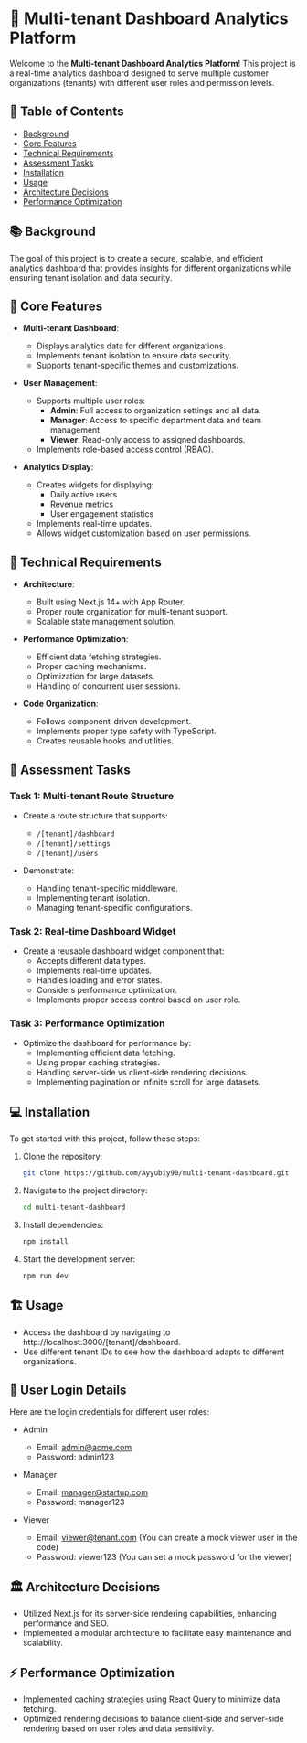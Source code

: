 # 🏢 Multi-tenant Dashboard Analytics Platform

Welcome to the **Multi-tenant Dashboard Analytics Platform**! This project is a real-time analytics dashboard designed to serve multiple customer organizations (tenants) with different user roles and permission levels. 

## 📖 Table of Contents
- [Background](#background)
- [Core Features](#core-features)
- [Technical Requirements](#technical-requirements)
- [Assessment Tasks](#assessment-tasks)
- [Installation](#installation)
- [Usage](#usage)
- [Architecture Decisions](#architecture-decisions)
- [Performance Optimization](#performance-optimization)

## 📚 Background 
The goal of this project is to create a secure, scalable, and efficient analytics dashboard that provides insights for different organizations while ensuring tenant isolation and data security.

## 🚀 Core Features
- **Multi-tenant Dashboard**: 
  - Displays analytics data for different organizations.
  - Implements tenant isolation to ensure data security.
  - Supports tenant-specific themes and customizations.

- **User  Management**:
  - Supports multiple user roles:
    - **Admin**: Full access to organization settings and all data.
    - **Manager**: Access to specific department data and team management.
    - **Viewer**: Read-only access to assigned dashboards.
  - Implements role-based access control (RBAC).

- **Analytics Display**:
  - Creates widgets for displaying:
    - Daily active users
    - Revenue metrics
    - User engagement statistics
  - Implements real-time updates.
  - Allows widget customization based on user permissions.

## 🔧 Technical Requirements
- **Architecture**:
  - Built using Next.js 14+ with App Router.
  - Proper route organization for multi-tenant support.
  - Scalable state management solution.

- **Performance Optimization**:
  - Efficient data fetching strategies.
  - Proper caching mechanisms.
  - Optimization for large datasets.
  - Handling of concurrent user sessions.

- **Code Organization**:
  - Follows component-driven development.
  - Implements proper type safety with TypeScript.
  - Creates reusable hooks and utilities.

## 📝 Assessment Tasks
### Task 1: Multi-tenant Route Structure
- Create a route structure that supports:
  - `/[tenant]/dashboard`
  - `/[tenant]/settings`
  - `/[tenant]/users`
  
- Demonstrate:
  - Handling tenant-specific middleware.
  - Implementing tenant isolation.
  - Managing tenant-specific configurations.

### Task 2: Real-time Dashboard Widget
- Create a reusable dashboard widget component that:
  - Accepts different data types.
  - Implements real-time updates.
  - Handles loading and error states.
  - Considers performance optimization.
  - Implements proper access control based on user role.

### Task 3: Performance Optimization
- Optimize the dashboard for performance by:
  - Implementing efficient data fetching.
  - Using proper caching strategies.
  - Handling server-side vs client-side rendering decisions.
  - Implementing pagination or infinite scroll for large datasets.

## 💻 Installation
To get started with this project, follow these steps:

1. Clone the repository:
   ```bash
   git clone https://github.com/Ayyubiy90/multi-tenant-dashboard.git
   ```

2. Navigate to the project directory:
    ```bash
    cd multi-tenant-dashboard
    ```
3. Install dependencies:
    ```bash
    npm install
    ```
4. Start the development server:
    ```bash
    npm run dev
    ```

## 🏗️ Usage
- Access the dashboard by navigating to http://localhost:3000/[tenant]/dashboard.
- Use different tenant IDs to see how the dashboard adapts to different organizations.

## 🔑 User Login Details
Here are the login credentials for different user roles:

- Admin
    - Email: admin@acme.com
    - Password: admin123

- Manager
    - Email: manager@startup.com
    - Password: manager123

- Viewer
    - Email: viewer@tenant.com (You can create a mock viewer user in the code)
    - Password: viewer123 (You can set a mock password for the viewer)


## 🏛️ Architecture Decisions
- Utilized Next.js for its server-side rendering capabilities, enhancing performance and SEO.
- Implemented a modular architecture to facilitate easy maintenance and scalability.

## ⚡ Performance Optimization
- Implemented caching strategies using React Query to minimize data fetching.
- Optimized rendering decisions to balance client-side and server-side rendering based on user roles and data sensitivity.
